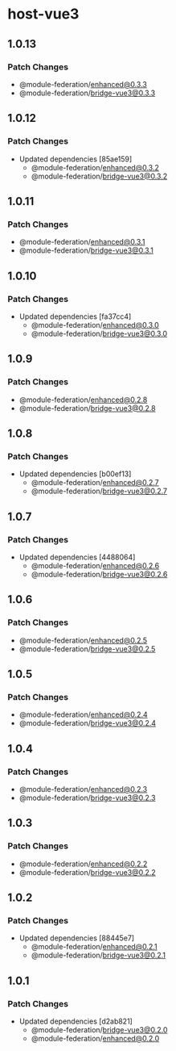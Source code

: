 # host-vue3

## 1.0.13

### Patch Changes

- @module-federation/enhanced@0.3.3
- @module-federation/bridge-vue3@0.3.3

## 1.0.12

### Patch Changes

- Updated dependencies [85ae159]
  - @module-federation/enhanced@0.3.2
  - @module-federation/bridge-vue3@0.3.2

## 1.0.11

### Patch Changes

- @module-federation/enhanced@0.3.1
- @module-federation/bridge-vue3@0.3.1

## 1.0.10

### Patch Changes

- Updated dependencies [fa37cc4]
  - @module-federation/enhanced@0.3.0
  - @module-federation/bridge-vue3@0.3.0

## 1.0.9

### Patch Changes

- @module-federation/enhanced@0.2.8
- @module-federation/bridge-vue3@0.2.8

## 1.0.8

### Patch Changes

- Updated dependencies [b00ef13]
  - @module-federation/enhanced@0.2.7
  - @module-federation/bridge-vue3@0.2.7

## 1.0.7

### Patch Changes

- Updated dependencies [4488064]
  - @module-federation/enhanced@0.2.6
  - @module-federation/bridge-vue3@0.2.6

## 1.0.6

### Patch Changes

- @module-federation/enhanced@0.2.5
- @module-federation/bridge-vue3@0.2.5

## 1.0.5

### Patch Changes

- @module-federation/enhanced@0.2.4
- @module-federation/bridge-vue3@0.2.4

## 1.0.4

### Patch Changes

- @module-federation/enhanced@0.2.3
- @module-federation/bridge-vue3@0.2.3

## 1.0.3

### Patch Changes

- @module-federation/enhanced@0.2.2
- @module-federation/bridge-vue3@0.2.2

## 1.0.2

### Patch Changes

- Updated dependencies [88445e7]
  - @module-federation/enhanced@0.2.1
  - @module-federation/bridge-vue3@0.2.1

## 1.0.1

### Patch Changes

- Updated dependencies [d2ab821]
  - @module-federation/bridge-vue3@0.2.0
  - @module-federation/enhanced@0.2.0
